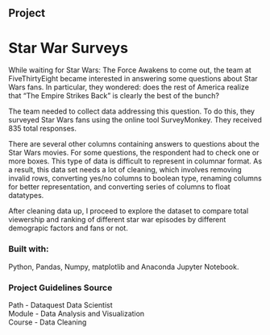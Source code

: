 ## Project
# Star War Surveys

While waiting for Star Wars: The Force Awakens to come out, the team at FiveThirtyEight became interested in answering some questions about Star Wars fans. In particular, they wondered: does the rest of America realize that “The Empire Strikes Back” is clearly the best of the bunch?

The team needed to collect data addressing this question. To do this, they surveyed Star Wars fans using the online tool SurveyMonkey. They received 835 total responses.

There are several other columns containing answers to questions about the Star Wars movies. For some questions, the respondent had to check one or more boxes. This type of data is difficult to represent in columnar format. As a result, this data set needs a lot of cleaning, which involves removing invalid rows, converting yes/no columns to boolean type, renaming columns for better representation, and converting series of columns to float datatypes.

After cleaning data up, I proceed to explore the dataset to compare total viewership and ranking of different star war episodes by different demograpic factors and fans or not.


### Built with:

Python, Pandas, Numpy, matplotlib and Anaconda Jupyter Notebook.


### Project Guidelines Source

 Path - Dataquest Data Scientist\
 Module - Data Analysis and Visualization\
 Course - Data Cleaning

